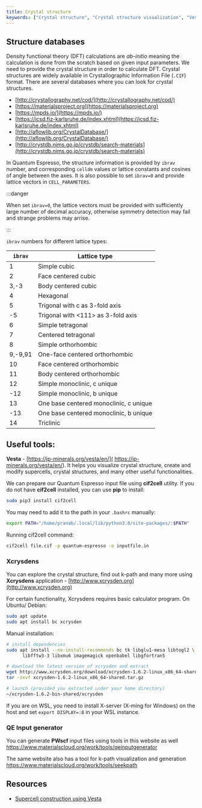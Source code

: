 ```yaml
---
title: Crystal structure
keywords: ["Crystal structure", "Crystal structure visualization", "Vesta", "Finding crystal structure", "cif2cell", "Xcrysdens", "QE input generator", "Supercell construction"]
---
```


## Structure databases

Density functional theory (DFT) calculations are *ab-initio* meaning the
calculation is done from the scratch based on given input parameters. We need to
provide the crystal structure in order to calculate DFT. Crystal structures are
widely available in Crystallographic Information File (`.CIF`) format. There are
several databases where you can look for crystal structures.

- [http://crystallography.net/cod/](http://crystallography.net/cod/)
- [https://materialsproject.org](https://materialsproject.org)
- [https://mpds.io/](https://mpds.io/)
- [https://icsd.fiz-karlsruhe.de/index.xhtml](https://icsd.fiz-karlsruhe.de/index.xhtml)
- [http://aflowlib.org/CrystalDatabase/](http://aflowlib.org/CrystalDatabase/)
- [http://crystdb.nims.go.jp/crystdb/search-materials](http://crystdb.nims.go.jp/crystdb/search-materials)


In Quantum Espresso, the structure information is provided by `ibrav` number,
and corresponding `celldm` values or lattice constants and cosines of angle
between the axes. It is also possible to set `ibrav=0` and provide lattice
vectors in `CELL_PARAMETERS`.

:::danger

When set `ibrav=0`, the lattice vectors must be provided with sufficiently large
number of decimal accuracy, otherwise symmetry detection may fail and strange
problems may arrise.

:::

`ibrav` numbers for different lattice types:

`ibrav` | Lattice type
------- | ------------
1       | Simple cubic
2       | Face centered cubic
3,-3    | Body centered cubic
4       | Hexagonal
5       | Trigonal with c as 3-fold axis
-5      | Trigonal with <111> as 3-fold axis
6       | Simple tetragonal
7       | Centered tetragonal
8       | Simple orthorhombic
9,-9,91 | One-face centered orthorhombic
10      | Face centered orthorhombic
11      | Body centered orthorhombic
12      | Simple monoclinic, c unique
-12     | Simple monoclinic, b unique
13      | One base centered monoclinic, c unique
-13     | One base centered monoclinic, b unique
14      | Triclinic


## Useful tools:

**Vesta** - [https://jp-minerals.org/vesta/en/](
https://jp-minerals.org/vesta/en/). It helps you visualize crystal structure,
create and modify supercells, crystal structures, and many other useful
functionalities.

We can prepare our Quantum Espresso input file using **cif2cell** utility. If
you do not have **cif2cell** installed, you can use **pip** to install:

```bash
sudo pip3 install cif2cell
```

You may need to add it to the path in your `.bashrc` manually:

```bash
export PATH="/home/pranab/.local/lib/python3.8/site-packages/:$PATH"
```

Running cif2cell command:

```bash
cif2cell file.cif -p quantum-espresso -o inputfile.in
```

### Xcrysdens

You can explore the crystal structure, find out k-path and many more using
**Xcrysdens** application - [http://www.xcrysden.org](http://www.xcrysden.org)

For certain functionality, Xcrysdens requires basic calculator program. On
Ubuntu/ Debian:

```bash
sudo apt update
sudo apt install bc xcrysden
```

Manual installation:

```bash
# install dependencies
sudo apt install --no-install-recommends bc tk libglu1-mesa libtogl2 \
      libfftw3-3 libxmu6 imagemagick openbabel libgfortran5

# download the latest version of xcrysden and extract
wget http://www.xcrysden.org/download/xcrysden-1.6.2-linux_x86_64-shared.tar.gz
tar -zxvf xcrysden-1.6.2-linux_x86_64-shared.tar.gz

# launch (provided you extracted under your home directory)
~/xcrysden-1.6.2-bin-shared/xcrysden
```

If you are on WSL, you need to install X-server (X-ming for Windows) on the host
and set `export DISPLAY=:0` in your WSL instance.

### QE Input generator

You can generate **PWscf** input files using tools in this website as well
<https://www.materialscloud.org/work/tools/qeinputgenerator>

The same website also has a tool for k-path visualization and generation
<https://www.materialscloud.org/work/tools/seekpath>


## Resources

- [Supercell construction using Vesta](https://www.youtube.com/watch?v=Jk0QUB1fkMU)
